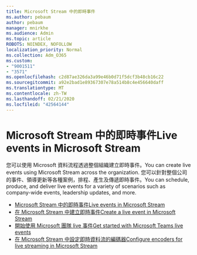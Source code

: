 ```yaml
---
title: Microsoft Stream 中的即時事件
ms.author: pebaum
author: pebaum
manager: mnirkhe
ms.audience: Admin
ms.topic: article
ROBOTS: NOINDEX, NOFOLLOW
localization_priority: Normal
ms.collection: Adm_O365
ms.custom:
- "9001511"
- "3571"
ms.openlocfilehash: c2d87ae326da3a99e46b0d71f5dcf3b48cb16c22
ms.sourcegitcommit: a92e2bad1e89367307e78a514b8c4e456640daff
ms.translationtype: MT
ms.contentlocale: zh-TW
ms.lasthandoff: 02/21/2020
ms.locfileid: "42564144"
---
```

# <a name="live-events-in-microsoft-stream"></a><span data-ttu-id="478d4-102">Microsoft Stream 中的即時事件</span><span class="sxs-lookup"><span data-stu-id="478d4-102">Live events in Microsoft Stream</span></span>

<span data-ttu-id="478d4-103">您可以使用 Microsoft 資料流程透過整個組織建立即時事件。</span><span class="sxs-lookup"><span data-stu-id="478d4-103">You can create live events using Microsoft Stream across the organization.</span></span> <span data-ttu-id="478d4-104">您可以針對整個公司的事件、領導更新等各種案例，排程、產生及傳遞即時事件。</span><span class="sxs-lookup"><span data-stu-id="478d4-104">You can schedule, produce, and deliver live events for a variety of scenarios such as company-wide events, leadership updates, and more.</span></span>

- [<span data-ttu-id="478d4-105">Microsoft Stream 中的即時事件</span><span class="sxs-lookup"><span data-stu-id="478d4-105">Live events in Microsoft Stream</span></span>](https://docs.microsoft.com/stream/live-event-overview)
- [<span data-ttu-id="478d4-106">在 Microsoft Stream 中建立即時事件</span><span class="sxs-lookup"><span data-stu-id="478d4-106">Create a live event in Microsoft Stream</span></span>](https://docs.microsoft.com/stream/live-create-event)
- [<span data-ttu-id="478d4-107">開始使用 Microsoft 團隊 live 事件</span><span class="sxs-lookup"><span data-stu-id="478d4-107">Get started with Microsoft Teams live events</span></span>](https://support.office.com/article/get-started-with-microsoft-teams-live-events-d077fec2-a058-483e-9ab5-1494afda578a)
- [<span data-ttu-id="478d4-108">在 Microsoft Stream 中設定即時資料流的編碼器</span><span class="sxs-lookup"><span data-stu-id="478d4-108">Configure encoders for live streaming in Microsoft Stream</span></span>](https://docs.microsoft.com/stream/live-encoder-setup)
